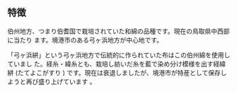 ## 特徴

伯州地方、つまり伯耆国で栽培されていた和綿の品種です。現在の鳥取県中西部に当たり
ます。境港市のある弓ヶ浜地方が中心地です。

「弓ヶ浜絣」という弓ヶ浜地方で伝統的に作られていた布はこの伯州綿を使用していまし
た。経糸・緯糸とも、栽培し紡いだ糸を藍で染め分け模様を出す経緯絣 (たてよこがすり
) です。現在は衰退しましたが、境港市が特産として保存しようと再び盛り上げています
。
